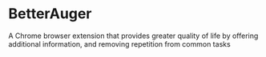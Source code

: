 # BetterAuger
A Chrome browser extension that provides greater quality of life by offering additional information, and removing repetition from common tasks
